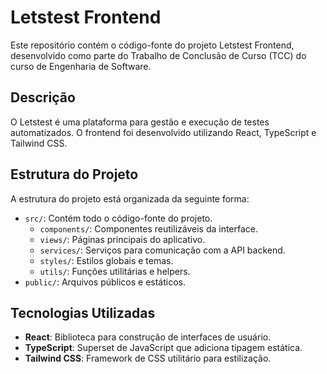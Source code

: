 # Letstest Frontend

Este repositório contém o código-fonte do projeto Letstest Frontend, desenvolvido como parte do Trabalho de Conclusão de Curso (TCC) do curso de Engenharia de Software.

## Descrição

O Letstest é uma plataforma para gestão e execução de testes automatizados. O frontend foi desenvolvido utilizando React, TypeScript e Tailwind CSS.

## Estrutura do Projeto

A estrutura do projeto está organizada da seguinte forma:

- `src/`: Contém todo o código-fonte do projeto.
  - `components/`: Componentes reutilizáveis da interface.
  - `views/`: Páginas principais do aplicativo.
  - `services/`: Serviços para comunicação com a API backend.
  - `styles/`: Estilos globais e temas.
  - `utils/`: Funções utilitárias e helpers.
- `public/`: Arquivos públicos e estáticos.

## Tecnologias Utilizadas

- **React**: Biblioteca para construção de interfaces de usuário.
- **TypeScript**: Superset de JavaScript que adiciona tipagem estática.
- **Tailwind CSS**: Framework de CSS utilitário para estilização.
